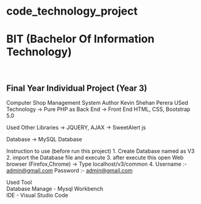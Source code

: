 # code_technology_project
<h1>BIT (Bachelor Of Information Technology) </h1>
<br/>
<h2> Final Year Individual Project (Year 3) </h2>

Computer Shop Management System
Author Kevin Shehan Perera
USed Technology 
    -> Pure PHP as Back End
    -> Front End HTML, CSS, Bootstrap 5.0

Used Other Libraries
    -> JQUERY, AJAX
    -> SweetAlert js

Database
    -> MySQL Database

Instruction to use
(before run this project)
    1. Create Database named as V3
    2. import the Database file and execute
    3. after execute this open Web browser (Firefox,Chrome) -> Type
        localhost/v3/common
    4. Username :- admin@gmail.com
       Password :- admin@gmail.com

<div>
Used Tool <br/>
Database Manage - Mysql Workbench <br/>
IDE - Visual Studio Code 



</div>
